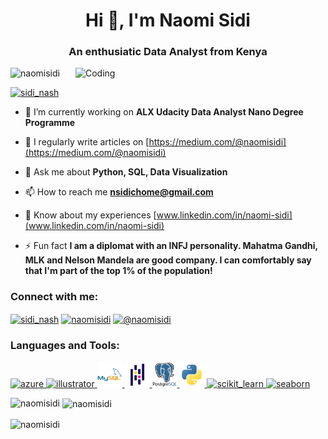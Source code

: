 <h1 align="center">Hi 👋, I'm Naomi Sidi</h1>
<h3 align="center">An enthusiatic Data Analyst from Kenya</h3>
<img align="right" alt="Coding" width="400" src="https://c.tenor.com/whgQwNlVvNkAAAAi/xero-code.gif">

<p align="left"> <img src="https://komarev.com/ghpvc/?username=naomisidi&label=Profile%20views&color=0e75b6&style=flat" alt="naomisidi" /> </p>

<p align="left"> <a href="https://twitter.com/sidi_nash" target="blank"><img src="https://img.shields.io/twitter/follow/sidi_nash?logo=twitter&style=for-the-badge" alt="sidi_nash" /></a> </p>

- 🔭 I’m currently working on **ALX Udacity Data Analyst Nano Degree Programme**

- 📝 I regularly write articles on [https://medium.com/@naomisidi](https://medium.com/@naomisidi)

- 💬 Ask me about **Python, SQL, Data Visualization**

- 📫 How to reach me **nsidichome@gmail.com**

- 📄 Know about my experiences [www.linkedin.com/in/naomi-sidi](www.linkedin.com/in/naomi-sidi)

- ⚡ Fun fact **I am a diplomat with an INFJ personality. Mahatma Gandhi, MLK and Nelson Mandela are good company. I can comfortably say that I'm part of the top 1% of the population!**

<h3 align="left">Connect with me:</h3>
<p align="left">
<a href="https://twitter.com/sidi_nash" target="blank"><img align="center" src="https://raw.githubusercontent.com/rahuldkjain/github-profile-readme-generator/master/src/images/icons/Social/twitter.svg" alt="sidi_nash" height="30" width="40" /></a>
<a href="https://linkedin.com/in/naomisidi" target="blank"><img align="center" src="https://raw.githubusercontent.com/rahuldkjain/github-profile-readme-generator/master/src/images/icons/Social/linked-in-alt.svg" alt="naomisidi" height="30" width="40" /></a>
<a href="https://medium.com/@naomisidi" target="blank"><img align="center" src="https://raw.githubusercontent.com/rahuldkjain/github-profile-readme-generator/master/src/images/icons/Social/medium.svg" alt="@naomisidi" height="30" width="40" /></a>
</p>

<h3 align="left">Languages and Tools:</h3>
<p align="left"> <a href="https://azure.microsoft.com/en-in/" target="_blank" rel="noreferrer"> <img src="https://www.vectorlogo.zone/logos/microsoft_azure/microsoft_azure-icon.svg" alt="azure" width="40" height="40"/> </a> <a href="https://www.adobe.com/in/products/illustrator.html" target="_blank" rel="noreferrer"> <img src="https://www.vectorlogo.zone/logos/adobe_illustrator/adobe_illustrator-icon.svg" alt="illustrator" width="40" height="40"/> </a> <a href="https://www.mysql.com/" target="_blank" rel="noreferrer"> <img src="https://raw.githubusercontent.com/devicons/devicon/master/icons/mysql/mysql-original-wordmark.svg" alt="mysql" width="40" height="40"/> </a> <a href="https://pandas.pydata.org/" target="_blank" rel="noreferrer"> <img src="https://raw.githubusercontent.com/devicons/devicon/2ae2a900d2f041da66e950e4d48052658d850630/icons/pandas/pandas-original.svg" alt="pandas" width="40" height="40"/> </a> <a href="https://www.postgresql.org" target="_blank" rel="noreferrer"> <img src="https://raw.githubusercontent.com/devicons/devicon/master/icons/postgresql/postgresql-original-wordmark.svg" alt="postgresql" width="40" height="40"/> </a> <a href="https://www.python.org" target="_blank" rel="noreferrer"> <img src="https://raw.githubusercontent.com/devicons/devicon/master/icons/python/python-original.svg" alt="python" width="40" height="40"/> </a> <a href="https://scikit-learn.org/" target="_blank" rel="noreferrer"> <img src="https://upload.wikimedia.org/wikipedia/commons/0/05/Scikit_learn_logo_small.svg" alt="scikit_learn" width="40" height="40"/> </a> <a href="https://seaborn.pydata.org/" target="_blank" rel="noreferrer"> <img src="https://seaborn.pydata.org/_images/logo-mark-lightbg.svg" alt="seaborn" width="40" height="40"/> </a> </p>

<p><img align="left" src="https://github-readme-stats.vercel.app/api/top-langs?username=naomisidi&show_icons=true&locale=en&layout=compact" alt="naomisidi" /></p>

<p>&nbsp;<img align="center" src="https://github-readme-stats.vercel.app/api?username=naomisidi&show_icons=true&locale=en" alt="naomisidi" /></p>

<p><img align="center" src="https://github-readme-streak-stats.herokuapp.com/?user=naomisidi&" alt="naomisidi" /></p>

